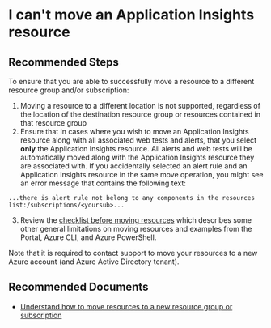 <properties 
    pageTitle="I can't move an Application Insights resource"
    description="I can't move an Application Insights resource"
    service="microsoft.insights"
    resource="components"
    authors="mcosner"
    ms.author="mcosner"
    displayOrder="13"
    selfHelpType="generic"
    supportTopicIds="32609670"
    productPesIds="15693"
    cloudEnvironments="public"
 	articleId="8466944f-b85a-44f2-9daa-df7c8d4275c9"
/>
# I can't move an Application Insights resource

## **Recommended Steps**

To ensure that you are able to successfully move a resource to a different resource group and/or subscription:

1. Moving a resource to a different location is not supported, regardless of the location of the destination resource group or resources contained in that resource group  
2. Ensure that in cases where you wish to move an Application Insights resource along with all associated web tests and alerts, that you select **only** the Application Insights resource. All alerts and web tests will be automatically moved along with the Application Insights resource they are associated with. If you accidentally selected an alert rule and an Application Insights resource in the same move operation, you might see an error message that contains the following text:

```
...there is alert rule not belong to any components in the resources list:/subscriptions/<yoursub>...
```
3. Review the [checklist before moving resources](https://docs.microsoft.com/azure/azure-resource-manager/resource-group-move-resources#checklist-before-moving-resources) which describes some other general limitations on moving resources and examples from the Portal, Azure CLI, and Azure PowerShell.

Note that it is required to contact support to move your resources to a new Azure account (and Azure Active Directory tenant).

## **Recommended Documents**

* [Understand how to move resources to a new resource group or subscription](https://docs.microsoft.com/azure/azure-resource-manager/resource-group-move-resources)
